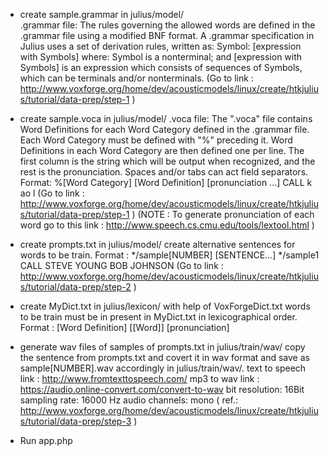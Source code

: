  - create sample.grammar in julius/model/       
        .grammar file: The rules governing the allowed words are defined in the .grammar file using a modified
        BNF format.  A .grammar specification in Julius uses a set of derivation rules, written as:
        Symbol: [expression with Symbols]
        where:
        Symbol is a nonterminal; and
        [expression with Symbols] is an expression which consists of sequences of Symbols, which can be terminals
        and/or nonterminals. 
            (Go to link :  http://www.voxforge.org/home/dev/acousticmodels/linux/create/htkjulius/tutorial/data-prep/step-1  )
 - create sample.voca in julius/model/
        .voca file: The ".voca" file contains Word Definitions for each Word Category defined in the .grammar file. 
        Each Word Category must be defined with "%" preceding it.  Word Definitions in each Word Category are
        then defined one per line. The first column is the string which will be output when recognized, and
        the rest is the pronunciation.  Spaces and/or tabs can act field separators.
        Format: 
        %[Word Category]
        [Word Definition]   [pronunciation ...]
        CALL                k ao l
            (Go to link :  http://www.voxforge.org/home/dev/acousticmodels/linux/create/htkjulius/tutorial/data-prep/step-1  )
        (NOTE : To generate pronunciation of each word go to this link : http://www.speech.cs.cmu.edu/tools/lextool.html  )
 - create prompts.txt in julius/model/
        create alternative sentences for words to be train.
        Format :
        */sample[NUMBER]   [SENTENCE...]
        */sample1   CALL STEVE YOUNG BOB JOHNSON
            (Go to link : http://www.voxforge.org/home/dev/acousticmodels/linux/create/htkjulius/tutorial/data-prep/step-2 )
 - create MyDict.txt in julius/lexicon/ with help of VoxForgeDict.txt
        words to be train must be in present in MyDict.txt in lexicographical order.
        Format :
        [Word Definition]   [[Word]]    [pronunciation]
    
 - generate wav files of samples of prompts.txt in julius/train/wav/
        copy the sentence from prompts.txt and covert it in wav format and save as sample[NUMBER].wav 
        accordingly in julius/train/wav/.
        text to speech link : http://www.fromtexttospeech.com/ 
        mp3 to wav link :   https://audio.online-convert.com/convert-to-wav
        bit resolution: 16Bit
        sampling rate: 16000 Hz
        audio channels: mono
            ( ref.:  http://www.voxforge.org/home/dev/acousticmodels/linux/create/htkjulius/tutorial/data-prep/step-3  )
 - Run app.php
